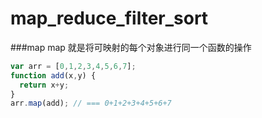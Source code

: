 # map_reduce_filter_sort

###map
map 就是将可映射的每个对象进行同一个函数的操作

```js
var arr = [0,1,2,3,4,5,6,7];
function add(x,y) {
  return x+y;
}
arr.map(add); // === 0+1+2+3+4+5+6+7
```
